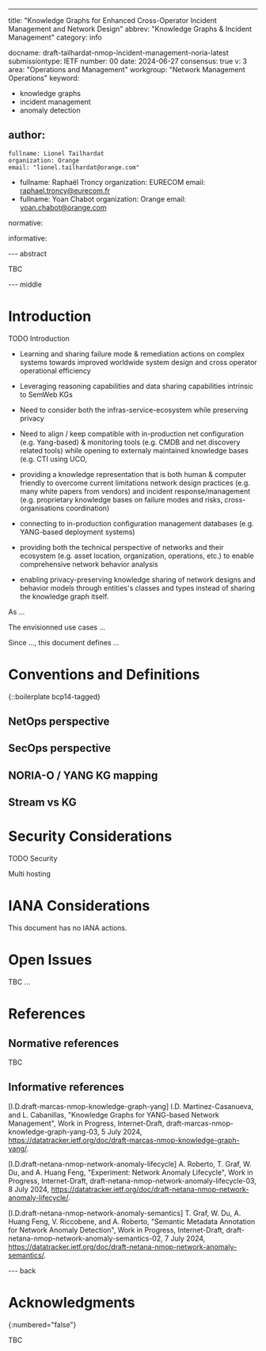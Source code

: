 ---
title: "Knowledge Graphs for Enhanced Cross-Operator Incident Management and Network Design"
abbrev: "Knowledge Graphs & Incident Management"
category: info

docname: draft-tailhardat-nmop-incident-management-noria-latest
submissiontype: IETF
number: 00
date: 2024-06-27
consensus: true
v: 3
area: "Operations and Management"
workgroup: "Network Management Operations"
keyword:
 - knowledge graphs
 - incident management
 - anomaly detection

author:
 -
    fullname: Lionel Tailhardat
    organization: Orange
    email: "lionel.tailhardat@orange.com"
 -
    fullname: Raphaël Troncy
    organization: EURECOM
    email: raphael.troncy@eurecom.fr
 -
    fullname: Yoan Chabot
    organization: Orange
    email: yoan.chabot@orange.com

normative:

informative:

--- abstract

TBC

--- middle

# Introduction

TODO Introduction

* Learning and sharing failure mode & remediation actions on complex systems towards improved worldwide system design and cross operator operational efficiency
* Leveraging reasoning capabilities and data sharing capabilities intrinsic to SemWeb KGs
* Need to consider both the infras-service-ecosystem while preserving privacy
* Need to align / keep compatible with in-production net configuration (e.g. Yang-based) & monitoring tools (e.g. CMDB and net discovery related tools) while opening to externaly maintained knowledge bases (e.g. CTI using UCO,

* providing a knowledge representation that is both human & computer friendly to overcome current limitations network design practices (e.g. many white papers from vendors) and incident response/management (e.g. proprietary knowledge bases on failure modes and risks, cross-organisations coordination)
* connecting to in-production configuration management databases (e.g. YANG-based deployment systems)
* providing both the technical perspective of networks and their ecosystem (e.g. asset location, organization, operations, etc.) to enable comprehensive network behavior analysis
* enabling privacy-preserving knowledge sharing of network designs and behavior models through entities's classes and types instead of sharing the knowledge graph itself.

As ...


The envisionned use cases ...


Since ..., this document defines ...


# Conventions and Definitions

{::boilerplate bcp14-tagged}



## NetOps perspective

## SecOps perspective

## NORIA-O / YANG KG mapping

## Stream vs KG


# Security Considerations

TODO Security

Multi hosting


# IANA Considerations

This document has no IANA actions.

# Open Issues

TBC ...


# References

## Normative references

TBC

## Informative references

[I.D.draft-marcas-nmop-knowledge-graph-yang]
  I.D. Martinez-Casanueva, and L. Cabanillas,
  "Knowledge Graphs for YANG-based Network Management",
  Work in Progress,
  Internet-Draft,
  draft-marcas-nmop-knowledge-graph-yang-03,
  5 July 2024,
  <https://datatracker.ietf.org/doc/draft-marcas-nmop-knowledge-graph-yang/>.

[I.D.draft-netana-nmop-network-anomaly-lifecycle]
  A. Roberto, T. Graf, W. Du, and A. Huang Feng,
  "Experiment: Network Anomaly Lifecycle",
  Work in Progress,
  Internet-Draft,
  draft-netana-nmop-network-anomaly-lifecycle-03,
  8 July 2024,
  <https://datatracker.ietf.org/doc/draft-netana-nmop-network-anomaly-lifecycle/>.

[I.D.draft-netana-nmop-network-anomaly-semantics]
  T. Graf, W. Du, A. Huang Feng, V. Riccobene, and A. Roberto,
  "Semantic Metadata Annotation for Network Anomaly Detection",
  Work in Progress,
  Internet-Draft,
  draft-netana-nmop-network-anomaly-semantics-02,
  7 July 2024,
  <https://datatracker.ietf.org/doc/draft-netana-nmop-network-anomaly-semantics/>.

--- back

# Acknowledgments
{:numbered="false"}

TBC
